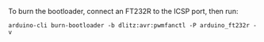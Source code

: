 To burn the bootloader, connect an FT232R to the ICSP port, then run:

    arduino-cli burn-bootloader -b dlitz:avr:pwmfanctl -P arduino_ft232r -v
